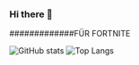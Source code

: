 ### Hi there 👋
#############FÜR FORTNITE


![GitHub stats](https://github-readme-stats.vercel.app/api?username=WindLeaky&show_icons=true&theme=tokyonight)
![Top Langs](https://github-readme-stats.vercel.app/api/top-langs/?username=WindLeaky&theme=tokyonight)
